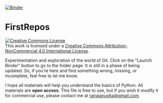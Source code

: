 [![Binder](https://notebooks.gesis.org/binder/badge_logo.svg)](https://notebooks.gesis.org/binder/v2/gh/anushabanerjee/FirstRepos/master)
# FirstRepos
<a rel="license" href="http://creativecommons.org/licenses/by-nc/4.0/"><img alt="Creative Commons License" style="border-width:0" src="https://i.creativecommons.org/l/by-nc/4.0/88x31.png" /></a><br />This work is licensed under a <a rel="license" href="http://creativecommons.org/licenses/by-nc/4.0/">Creative Commons Attribution-NonCommercial 4.0 International License</a>.

Experimentation and exploration of the world of Git.
Click on the "Launch Binder" button to go to the folder page. It is still in a phase of being updated. So, if you're here and find something wrong, missing, or incomplete, feel free to let me know. 

I hope all materials will help you understand the basics of Python. All materials are **open access**. This file is free to use, but if you wish it modify it for commercial use, please contact me at rairaianusha@gmail.com.